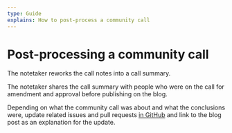 ```yaml
---
type: Guide
explains: How to post-process a community call
---
```


# Post-processing a community call

The notetaker reworks the call notes into a call summary.

The notetaker shares the call summary with people who were on the call for amendment and approval before publishing on the blog.

Depending on what the community call was about and what the conclusions were, update related issues and pull requests [in GitHub](https://github.com/publiccodenet/standard) and link to the blog post as an explanation for the update.
